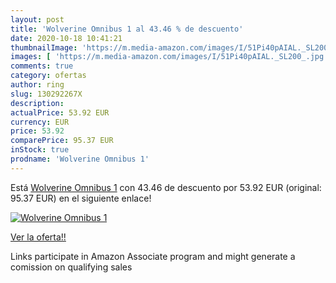 ```yaml
---
layout: post
title: 'Wolverine Omnibus 1 al 43.46 % de descuento'
date: 2020-10-18 10:41:21
thumbnailImage: 'https://m.media-amazon.com/images/I/51Pi40pAIAL._SL200_.jpg'
images: [ 'https://m.media-amazon.com/images/I/51Pi40pAIAL._SL200_.jpg' ]
comments: true
category: ofertas
author: ring
slug: 130292267X
description:
actualPrice: 53.92 EUR
currency: EUR
price: 53.92
comparePrice: 95.37 EUR
inStock: true
prodname: 'Wolverine Omnibus 1'
---
```


Está [Wolverine Omnibus 1](https://www.amazon.it/dp/130292267X/?tag=tolees00-21) con 43.46 de descuento por 53.92 EUR (original: 95.37 EUR) en el siguiente enlace!

[![Wolverine Omnibus 1](https://m.media-amazon.com/images/I/51Pi40pAIAL._SL200_.jpg)](https://www.amazon.it/dp/130292267X/?tag=tolees00-21)

[Ver la oferta!!](https://www.amazon.it/dp/130292267X/?tag=tolees00-21)

Links participate in Amazon Associate program and might generate a comission on qualifying sales


